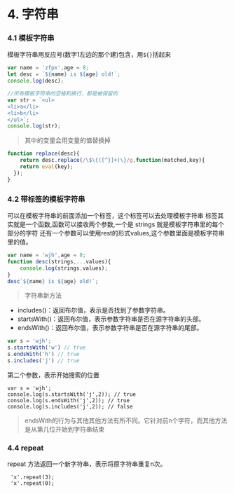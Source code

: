 # 4. 字符串

<a name="8f994d70"></a>
### 4.1 模板字符串

模板字符串用反应号(数字1左边的那个建)包含，用`${}`括起来

```javascript
var name = 'zfpx',age = 8;
let desc = `${name} is ${age} old!`;
console.log(desc);

//所有模板字符串的空格和换行，都是被保留的
var str = `<ul>
<li>a</li>
<li>b</li>
</ul>`;
console.log(str);
```

> 其中的变量会用变量的值替换掉


```javascript
function replace(desc){
	return desc.replace(/\$\{([^}]+)\}/g,function(matched,key){
    return eval(key);
  });
}
```

<a name="f7d0bf63"></a>
### 4.2 带标签的模板字符串
可以在模板字符串的前面添加一个标签，这个标签可以去处理模板字符串 标签其实就是一个函数,函数可以接收两个参数,一个是 strings 就是模板字符串里的每个部分的字符 还有一个参数可以使用rest的形式values,这个参数里面是模板字符串里的值。

```javascript
var name = 'wjh',age = 8;
function desc(strings,...values){
    console.log(strings,values);
}
desc`${name} is ${age} old!`;
```

> 字符串新方法


- includes()：返回布尔值，表示是否找到了参数字符串。
- startsWith()：返回布尔值，表示参数字符串是否在源字符串的头部。
- endsWith()：返回布尔值，表示参数字符串是否在源字符串的尾部。

```javascript
var s = 'wjh';
s.startsWith('w') // true
s.endsWith('h') // true
s.includes('j') // true
```

第二个参数，表示开始搜索的位置

```
var s = 'wjh';
console.log(s.startsWith('j',2)); // true
console.log(s.endsWith('j',2)); // true
console.log(s.includes('j',2)); // false
```

> endsWith的行为与其他其他方法有所不同。它针对前n个字符，而其他方法是从第几位开始到字符串结束


<a name="4da26836"></a>
### 4.4 repeat

repeat 方法返回一个新字符串，表示将原字符串重复n次。

```
 'x'.repeat(3);
 'x'.repeat(0);
```

